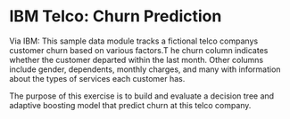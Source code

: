# IBM Telco: Churn Prediction
Via IBM: This sample data module tracks a fictional telco companys customer churn based on various factors.T he churn column indicates whether the customer departed within the last month. Other columns include gender, dependents, monthly charges, and many with information about the types of services each customer has.

The purpose of this exercise is to build and evaluate a decision tree and adaptive boosting model that predict churn at this telco company.
